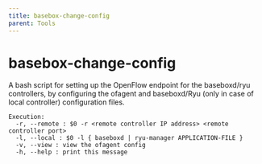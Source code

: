 ```yaml
---
title: basebox-change-config
parent: Tools
---
```


# basebox-change-config

A bash script for setting up the OpenFlow endpoint for the baseboxd/ryu
controllers, by configuring the ofagent and baseboxd/Ryu (only in case of local
controller) configuration files.

```
Execution:
  -r, --remote : $0 -r <remote controller IP address> <remote controller port>
  -l, --local : $0 -l { baseboxd | ryu-manager APPLICATION-FILE }
  -v, --view : view the ofagent config
  -h, --help : print this message
```
